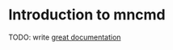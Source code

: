 # Introduction to mncmd

TODO: write [great documentation](http://jacobian.org/writing/what-to-write/)
